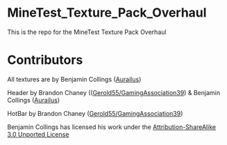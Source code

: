 # MineTest_Texture_Pack_Overhaul
This is the repo for the MineTest Texture Pack Overhaul

# Contributors
All textures are by Benjamin Collings ([Aurailus](https://www.github.com/Aurailus))

Header by Brandon Chaney (([Gerold55/GamingAssociation39](https://github.com/Gerold55)) & Benjamin Collings ([Aurailus](https://www.github.com/Aurailus))

HotBar by Brandon Chaney ([Gerold55/GamingAssociation39](https://github.com/Gerold55))

Benjamin Collings has licensed his work under the [Attribution-ShareAlike 3.0 Unported License](https://creativecommons.org/licenses/by-sa/3.0/)
